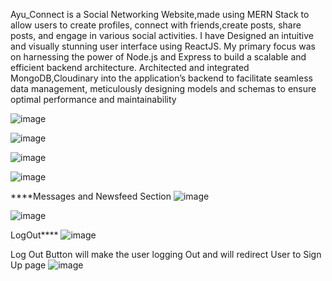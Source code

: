 Ayu_Connect is a Social Networking Website,made using MERN Stack to allow users to create profiles, connect with friends,create posts, share posts, and engage in various social activities. 
I have Designed an intuitive and visually stunning user interface using ReactJS.
My primary focus was on harnessing the power of Node.js and Express to build a scalable and efficient backend architecture. 
Architected and integrated MongoDB,Cloudinary into the application’s backend to facilitate seamless data management, meticulously designing models and schemas to ensure optimal performance and maintainability


![image](https://github.com/AyushPandey2411/WT_Project/assets/149993829/0c4576a5-c6ce-419b-9992-cc0f8dad371e)

![image](https://github.com/AyushPandey2411/WT_Project/assets/149993829/77d85109-1544-40a0-a2ad-257afe1c509d)

![image](https://github.com/AyushPandey2411/WT_Project/assets/149993829/d90f2268-b1e5-4877-9386-5b035a1225b0)


![image](https://github.com/AyushPandey2411/WT_Project/assets/149993829/91bbb97f-9dd6-4e15-92c3-5fa5a1052c7d)


****Messages and Newsfeed Section
![image](https://github.com/AyushPandey2411/WT_Project/assets/149993829/80ca8306-6fbf-4326-8abc-28730b3e99d9)

![image](https://github.com/AyushPandey2411/WT_Project/assets/149993829/e82d1ecd-c825-4fc1-975b-325b4154d514)

LogOut****
![image](https://github.com/AyushPandey2411/WT_Project/assets/149993829/a7bd4332-f50a-40f0-b800-4b8c35857e07)

Log Out Button will make the user logging Out and will redirect User to Sign Up page
![image](https://github.com/AyushPandey2411/WT_Project/assets/149993829/493f0a9f-f3ec-40c2-8bdc-110a87ee96bf)
